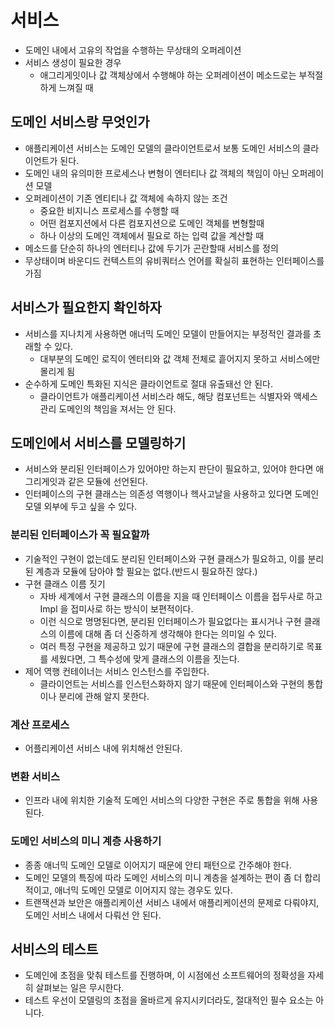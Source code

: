 # 서비스

- 도메인 내에서 고유의 작업을 수행하는 무상태의 오퍼레이션
- 서비스 생성이 필요한 경우
    - 애그리게잇이나 값 객체상에서 수행해야 하는 오퍼레이션이 메소드로는 부적절하게 느껴질 때

## 도메인 서비스랑 무엇인가

- 애플리케이션 서비스는 도메인 모델의 클라이언트로서 보통 도메인 서비스의 클라이언트가 된다.
- 도메인 내의 유의미한 프로세스나 변형이 엔터티나 값 객체의 책임이 아닌 오퍼레이션 모델
- 오퍼레이션이 기존 엔티티나 값 객체에 속하지 않는 조건
    - 중요한 비지니스 프로세스를 수행할 때
    - 어떤 컴포지션에서 다른 컴포지션으로 도메인 객체를 변형할때
    - 하나 이상의 도메인 객체에서 필요로 하는 입력 값을 계산할 때
- 메소드를 단순히 하나의 엔터티나 값에 두기가 곤란할때 서비스를 정의
- 무상태이며 바운디드 컨텍스트의 유비쿼터스 언어를 확실히 표현하는 인터페이스를 가짐

## 서비스가 필요한지 확인하자

- 서비스를 지나치게 사용하면 애너믹 도메인 모델이 만들어지는 부정적인 결과를 초래할 수 있다.
    - 대부분의 도메인 로직이 엔터티와 값 객체 전체로 흩어지지 못하고 서비스에만 몰리게 됨
- 순수하게 도메인 특화된 지식은 클라이언트로 절대 유출돼선 안 된다.
    - 클라이언트가 애플리케이션 서비스라 해도, 해당 컴포넌트는 식별자와 액세스 관리 도메인의 책임을 져서는 안 된다.

## 도메인에서 서비스를 모델링하기

- 서비스와 분리된 인터페이스가 있어야만 하는지 판단이 필요하고, 있어야 한다면 애그리게잇과 같은 모듈에 선언된다.
- 인터페이스의 구현 클래스는 의존성 역행이나 헥사고날을 사용하고 있다면 도메인 모델 외부에 두고 싶을 수 있다.

### 분리된 인터페이스가 꼭 필요할까

- 기술적인 구현이 없는데도 분리된 인터페이스와 구현 클래스가 필요하고, 이를 분리된 계층과 모듈에 담아야 할 필요는 없다.(반드시 필요하진 않다.)
- 구현 클래스 이름 짓기
    - 자바 세계에서 구현 클래스의 이름을 지을 때 인터페이스 이름을 접두사로 하고 Impl 을 접미사로 하는 방식이 보편적이다.
    - 이런 식으로 명명된다면, 분리된 인터페이스가 필요없다는 표시거나 구현 클래스의 이름에 대해 좀 더 신중하게 생각해야 한다는 의미일 수 있다.
    - 여러 특정 구현을 제공하고 있기 때문에 구현 클래스의 결합을 분리하기로 목표를 세웠다면, 그 특수성에 맞게 클래스의 이름을 짓는다.
- 제어 역행 컨테이너는 서비스 인스턴스를 주입한다.
    - 클라이언트는 서비스를 인스턴스화하지 않기 때문에 인터페이스와 구현의 통합이나 분리에 관해 알지 못한다.

### 계산 프로세스

- 어플리케이션 서비스 내에 위치해선 안된다.

### 변환 서비스

- 인프라 내에 위치한 기술적 도메인 서비스의 다양한 구현은 주로 통합을 위해 사용된다.

### 도메인 서비스의 미니 계층 사용하기

- 종종 애너믹 도메인 모델로 이어지기 때문에 안티 패턴으로 간주해야 한다.
- 도메인 모델의 특징에 따라 도메인 서비스의 미니 계층을 설계하는 편이 좀 더 합리적이고, 애너믹 도메인 모델로 이어지지 않는 경우도 있다.
- 트랜잭션과 보안은 애플리케이션 서비스 내에서 애플리케이션의 문제로 다뤄야지, 도메인 서비스 내에서 다뤄선 안 된다.

## 서비스의 테스트

- 도메인에 초점을 맞춰 테스트를 진행하며, 이 시점에선 소프트웨어의 정확성을 자세히 살펴보는 일은 무시한다.
- 테스트 우선이 모델링의 초점을 올바르게 유지시키더라도, 절대적인 필수 요소는 아니다.
